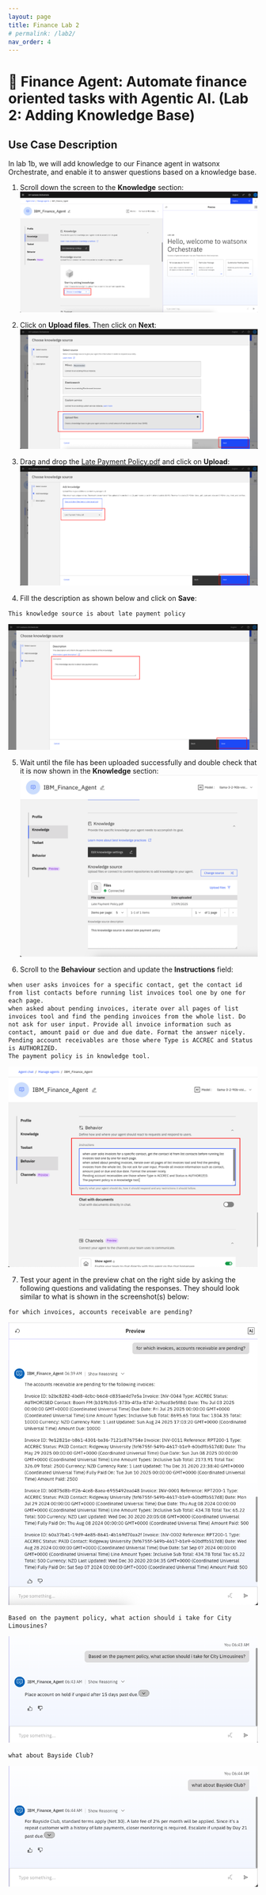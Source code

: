 ```yaml
---
layout: page
title: Finance Lab 2
# permalink: /lab2/
nav_order: 4
---
```

# 🏦 Finance Agent: Automate finance oriented tasks with Agentic AI. (Lab 2: Adding Knowledge Base)

## Use Case Description

In lab 1b, we will add knowledge to our Finance agent in watsonx Orchestrate, and enable it to answer questions based on a knowledge base.

1. Scroll down the screen to the **Knowledge** section:
   ![alt text](imgs/imgs_b/Finance_b_step_1.png)

2. Click on **Upload files**. Then click on **Next**:
   ![alt text](imgs/imgs_b/Finance_b_step_2.png)

3. Drag and drop the [Late Payment Policy.pdf](pdfs/Late%20Payment%20Policy.pdf) and click on **Upload**:
   ![alt text](imgs/imgs_b/Finance_b_step_3.png)

4. Fill the description as shown below and click on **Save**:
```
This knowledge source is about late payment policy
```
   ![alt text](imgs/imgs_b/Finance_b_step_4.png)

5. Wait until the file has been uploaded successfully and double check that it is now shown in the **Knowledge** section:
   ![alt text](imgs/imgs_b/Finance_b_step_5.png)

6. Scroll to the **Behaviour** section and update the **Instructions** field:
```
when user asks invoices for a specific contact, get the contact id from list contacts before running list invoices tool one by one for each page.
when asked about pending invoices, iterate over all pages of list invoices tool and find the pending invoices from the whole list. Do not ask for user input. Provide all invoice information such as contact, amount paid or due and due date. Format the answer nicely.
Pending account receivables are those where Type is ACCREC and Status is AUTHORIZED.
The payment policy is in knowledge tool.
```
   ![alt text](imgs/imgs_b/Finance_b_step_6.png)

7. Test your agent in the preview chat on the right side by asking the following questions and validating the responses. They should look similar to what is shown in the screenshot(s) below:
```
for which invoices, accounts receivable are pending?
```
![alt text](imgs/imgs_b/Finance_b_test_1.png)

```
Based on the payment policy, what action should i take for City Limousines?
```
![alt text](imgs/imgs_b/Finance_b_test_2.png)

```
what about Bayside Club?
```
![alt text](imgs/imgs_b/Finance_b_test_3.png)